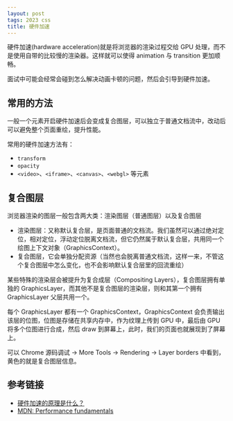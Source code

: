 ```yaml
---
layout: post
tags: 2023 css
title: 硬件加速
---
```


硬件加速(hardware acceleration)就是将浏览器的渲染过程交给 GPU 处理，而不是使用自带的比较慢的渲染器。这样就可以使得 animation 与 transition 更加顺畅。

面试中可能会经常会碰到怎么解决动画卡顿的问题，然后会引导到硬件加速。

## 常用的方法

一般一个元素开启硬件加速后会变成复合图层，可以独立于普通文档流中，改动后可以避免整个页面重绘，提升性能。

常用的硬件加速方法有：

- `transform`
- `opacity`
- `<video>`、`<iframe>`、`<canvas>`、`<webgl>` 等元素

## 复合图层

浏览器渲染的图层一般包含两大类：渲染图层（普通图层）以及复合图层

- 渲染图层：又称默认复合层，是页面普通的文档流。我们虽然可以通过绝对定位，相对定位，浮动定位脱离文档流，但它仍然属于默认复合层，共用同一个绘图上下文对象（GraphicsContext）。
- 复合图层，它会单独分配资源（当然也会脱离普通文档流，这样一来，不管这个复合图层中怎么变化，也不会影响默认复合层里的回流重绘）

某些特殊的渲染层会被提升为复合成层（Compositing Layers），复合图层拥有单独的 GraphicsLayer，而其他不是复合图层的渲染层，则和其第一个拥有 GraphicsLayer 父层共用一个。

每个 GraphicsLayer 都有一个 GraphicsContext，GraphicsContext 会负责输出该层的位图，位图是存储在共享内存中，作为纹理上传到 GPU 中，最后由 GPU 将多个位图进行合成，然后 draw 到屏幕上，此时，我们的页面也就展现到了屏幕上。

可以 Chrome 源码调试 -> More Tools -> Rendering -> Layer borders 中看到，黄色的就是复合图层信息。

## 参考链接

- [硬件加速的原理是什么？](https://fe.ecool.fun/topic/5adab921-8dfb-4a65-9f44-38ae8a70820f?orderBy=updateTime&order=desc&tagId=11)
- [MDN: Performance fundamentals](https://developer.mozilla.org/en-US/docs/Web/Performance/Fundamentals)
